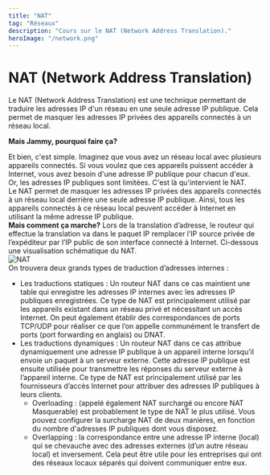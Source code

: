 ```yaml
---
title: "NAT"
tag: "Réseaux"
description: "Cours sur le NAT (Network Address Translation)."
heroImage: "/network.png"
---
```


# NAT (Network Address Translation)

Le NAT (Network Address Translation) est une technique permettant de traduire les adresses IP d'un réseau en une seule adresse IP publique. 
Cela permet de masquer les adresses IP privées des appareils connectés à un réseau local.

**Mais Jammy, pourquoi faire ça?**

Et bien, c'est simple. Imaginez que vous avez un réseau local avec plusieurs appareils connectés.
Si vous voulez que ces appareils puissent accéder à Internet, vous avez besoin d'une adresse IP publique pour chacun d'eux.
Or, les adresses IP publiques sont limitées. C'est là qu'intervient le NAT.
<br />
Le NAT permet de masquer les adresses IP privées des appareils connectés à un réseau local derrière une seule adresse IP publique.
Ainsi, tous les appareils connectés à ce réseau local peuvent accéder à Internet en utilisant la même adresse IP publique.
<br />
**Mais comment ça marche?**
Lors de la translation d’adresse, le routeur qui effectue la translation va dans le paquet IP remplacer l’IP source privée
de l’expéditeur par l’IP public de son interface connecté à Internet. Ci-dessous une visualisation schématique du NAT.
<br />
![NAT](/NAT.png)
<br />
On trouvera deux grands types de traduction d’adresses internes :
- Les traductions statiques : Un routeur NAT dans ce cas maintient une table qui enregistre les adresses IP internes avec
les adresses IP publiques enregistrées. Ce type de NAT est principalement utilisé par les appareils existant dans un
réseau privé et nécessitant un accès Internet. On peut également établir des correspondances de ports TCP/UDP pour
réaliser ce que l’on appelle communément le transfert de ports (port forwarding en anglais) ou DNAT.
- Les traductions dynamiques : Un routeur NAT dans ce cas attribue dynamiquement une adresse IP publique à un appareil
interne lorsqu’il envoie un paquet à un serveur externe. Cette adresse IP publique est ensuite utilisée pour
transmettre les réponses du serveur externe à l’appareil interne. Ce type de NAT est principalement utilisé par les
fournisseurs d’accès Internet pour attribuer des adresses IP publiques à leurs clients.
  - Overloading : (appelé également NAT surchargé ou encore NAT Masquerable) est probablement le type de NAT le
plus utilisé. Vous pouvez configurer la surcharge NAT de deux manières, en fonction du nombre d'adresses IP
publiques dont vous disposez.
  - Overlapping : la correspondance entre une adresse IP interne (local) qui se chevauche avec des adresses externes
(d’un autre réseau local) et inversement. Cela peut être utile pour les entreprises qui ont des réseaux locaux
séparés qui doivent communiquer entre eux.
<br />
